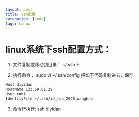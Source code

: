 ```yaml
---
layout: post
title: ssh配置
categories: [code]
tags: Linux
---
```


# linux系统下ssh配置方式：

1. 文件复制或移动到目录：
~/.ssh下

2. 执行命令：
sudo vi ~/.ssh/config
把如下代码复制进去，保存
``` bash
Host diyidan
HostName 123.59.61.29
User root
IdentityFile ~/.ssh/id_rsa_2048_wanghao
```

3. 命令行执行:
ssh diyidan
